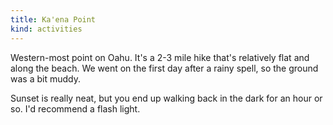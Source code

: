 ```yaml
---
title: Ka'ena Point
kind: activities
---
```

Western-most point on Oahu. It's a 2-3 mile hike that's relatively flat and along the beach. We went on the first day after a rainy spell, so the ground was a bit muddy.

Sunset is really neat, but you end up walking back in the dark for an hour or so. I'd recommend a flash light.
